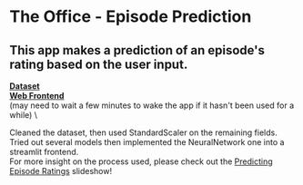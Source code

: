 # The Office - Episode Prediction

## This app makes a prediction of an episode's rating based on the user input.

**[Dataset](https://www.kaggle.com/datasets/nehaprabhavalkar/the-office-dataset)** \
**[Web Frontend](https://tthbnc-predicting-episode-raitings-streamlit-v77xpn.streamlit.app)** \
(may need to wait a few minutes to wake the app if it hasn't been used for a while) \

Cleaned the dataset, then used StandardScaler on the remaining fields. Tried out several models then implemented the NeuralNetwork one into a streamlit frontend. \
For more insight on the process used, please check out the [Predicting Episode Ratings](./PredictingEpisodeRatings.pptx) slideshow!
